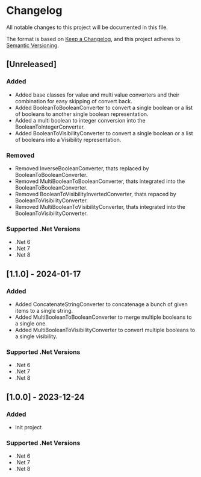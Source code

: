 # Changelog

All notable changes to this project will be documented in this file.

The format is based on [Keep a Changelog](https://keepachangelog.com/en/1.1.0/),
and this project adheres to [Semantic Versioning](https://semver.org/spec/v2.0.0.html).

## [Unreleased]
### Added
- Added base classes for value and  multi value converters and their combination for easy skipping of convert back.
- Added BooleanToBooleanConverter to convert a single boolean or a list of booleans to another single boolean representation.
- Added a multi boolean to integer conversion into the BooleanToIntegerConverter.
- Added BooleanToVisibilityConverter to convert a single boolean or a list of booleans into a Visibility representation.
### Removed
- Removed InverseBooleanConverter, thats replaced by BooleanToBooleanConverter.
- Removed MultiBooleanToBooleanConverter, thats integrated into the BooleanToBooleanConverter.
- Removed BooleanToVisibilityInvertedConverter, thats repaced by BooleanToVisibilityConverter.
- Removed MultiBooleanToVisibilityConverter, thats integrated into the BooleanToVisibilityConverter.
### Supported .Net Versions
- .Net 6
- .Net 7
- .Net 8

## [1.1.0] - 2024-01-17
### Added
- Added ConcatenateStringConverter to concatenage a bunch of given items to a single string.
- Added MultiBooleanToBooleanConverter to merge multiple booleans to a single one.
- Added MultiBooleanToVisibilityConverter to convert multiple booleans to a single visibility.
### Supported .Net Versions
- .Net 6
- .Net 7
- .Net 8

## [1.0.0] - 2023-12-24
### Added
- Init project
### Supported .Net Versions
- .Net 6
- .Net 7
- .Net 8
